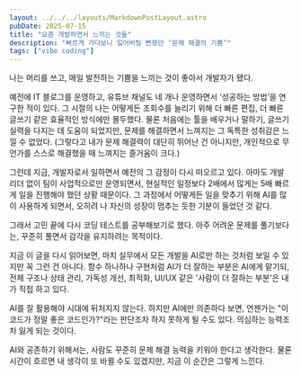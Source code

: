 ```yaml
---
layout: ../../../layouts/MarkdownPostLayout.astro
pubDate: 2025-07-15
title: "요즘 개발하면서 느끼는 것들"
description: "빠르게 가다보니 잃어버릴 뻔했던 ‘문제 해결의 기쁨’"
tags: ["vibe coding"]
---
```


나는 머리를 쓰고, 매일 발전하는 기쁨을 느끼는 것이 좋아서 개발자가 됐다.

예전에 IT 블로그를 운영하고, 유튜브 채널도 네 개나 운영하면서 ‘성공하는 방법’을 연구한 적이 있다. 그 시절의 나는 어떻게든 조회수를 늘리기 위해 더 빠른 편집, 더 빠른 글쓰기 같은 효율적인 방식에만 몰두했다. 물론 처음에는 툴을 배우거나 말하기, 글쓰기 실력을 다지는 데 도움이 되었지만, 문제를 해결하면서 느껴지는 그 독특한 성취감은 느낄 수 없었다. (그렇다고 내가 문제 해결력이 대단히 뛰어난 건 아니지만, 개인적으로 무언가를 스스로 해결했을 때 느껴지는 즐거움이 크다.)

그런데 지금, 개발자로서 일하면서 예전의 그 감정이 다시 떠오르고 있다. 아마도 개발 리더 없이 팀이 사업적으로만 운영되면서, 현실적인 일정보다 2배에서 많게는 5배 빠르게 일을 진행해야 했던 상황 때문이다. 그 과정에서 어떻게든 일을 맞추기 위해 AI를 많이 사용하게 되면서, 오히려 나 자신의 성장이 멈추는 듯한 기분이 들었던 것 같다.

그래서 고민 끝에 다시 코딩 테스트를 공부해보기로 했다. 아주 어려운 문제를 풀기보다는, 꾸준히 풀면서 감각을 유지하려는 목적이다.

지금 이 글을 다시 읽어보면, 마치 실무에서 모든 개발을 AI로만 하는 것처럼 보일 수 있지만 꼭 그런 건 아니다. 함수 하나하나 구현처럼 AI가 더 잘하는 부분은 AI에게 맡기되, 전체 구조나 상태 관리, 가독성 개선, 최적화, UI/UX 같은 '사람이 더 잘하는 부분'은 내가 직접 하고 있다.

AI를 잘 활용해야 시대에 뒤처지지 않는다. 하지만 AI에만 의존하다 보면, 언젠가는 "이 코드가 정말 좋은 코드인가?"라는 판단조차 하지 못하게 될 수도 있다. 의심하는 능력조차 잃게 되는 것이다.

AI와 공존하기 위해서는, 사람도 꾸준히 문제 해결 능력을 키워야 한다고 생각한다. 물론 시간이 흐르면 내 생각이 또 바뀔 수도 있겠지만, 지금 이 순간은 그렇게 느낀다.
